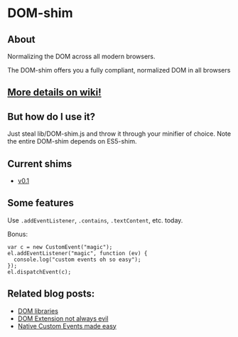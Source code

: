 # DOM-shim

## About

Normalizing the DOM across all modern browsers.

The DOM-shim offers you a fully compliant, normalized DOM in all browsers

## [More details on wiki!][29]

## But how do I use it?

Just steal lib/DOM-shim.js and throw it through your minifier of choice. Note the entire DOM-shim depends on ES5-shim.

## Current shims

 - [v0.1][1]

## Some features

Use `.addEventListener`, `.contains`, `.textContent`, etc. today.

Bonus:

    var c = new CustomEvent("magic");
    el.addEventListener("magic", function (ev) {
      console.log("custom events oh so easy");
    });
    el.dispatchEvent(c);

## Related blog posts:

 - [DOM libraries][30]
 - [DOM Extension not always evil][31]
 - [Native Custom Events made easy][32]

  [1]: https://github.com/Raynos/DOM-shim/wiki/v0.1

  [29]: https://github.com/Raynos/DOM-shim/wiki
  [30]: http://raynos.org/blog/10/DOM-Libraries
  [31]: http://raynos.org/blog/8/DOM-Extension-is-not-always-evil
  [32]: http://raynos.org/blog/11/Native-Custom-events-made-easy
